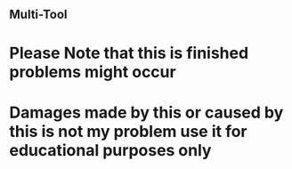 ## Multi-Tool
# Please Note that this is finished problems might occur
# Damages made by this or caused by this is not my problem use it for educational purposes only



